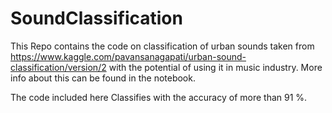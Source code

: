 # SoundClassification

This Repo contains the code on classification of urban sounds taken from https://www.kaggle.com/pavansanagapati/urban-sound-classification/version/2
with the potential of using it in music industry. More info about this can be found in the notebook.

The code included here Classifies with the accuracy of more than 91 %.
